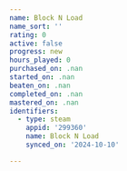 ```yaml
---
name: Block N Load
name_sort: ''
rating: 0
active: false
progress: new
hours_played: 0
purchased_on: .nan
started_on: .nan
beaten_on: .nan
completed_on: .nan
mastered_on: .nan
identifiers:
  - type: steam
    appid: '299360'
    name: Block N Load
    synced_on: '2024-10-10'

---
```

